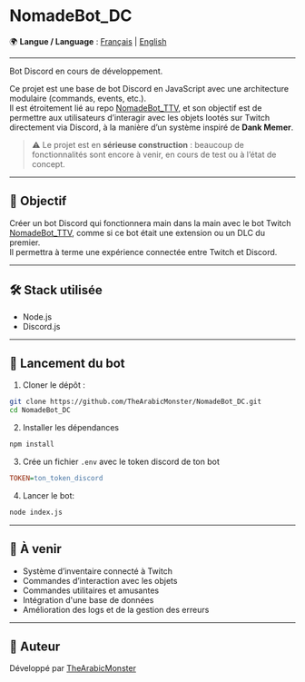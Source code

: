 # NomadeBot_DC

🌍 **Langue / Language** :
[Français](./README.md) | [English](./README.en.md)

---

Bot Discord en cours de développement.

Ce projet est une base de bot Discord en JavaScript avec une architecture modulaire (commands, events, etc.).  
Il est étroitement lié au repo [NomadeBot_TTV](https://github.com/TheArabicMonster/NomadeBot_TTV), et son objectif est de permettre aux utilisateurs d’interagir avec les objets lootés sur Twitch directement via Discord, à la manière d’un système inspiré de **Dank Memer**.

> ⚠️ Le projet est en **sérieuse construction** : beaucoup de fonctionnalités sont encore à venir, en cours de test ou à l’état de concept.

---

## 🎯 Objectif

Créer un bot Discord qui fonctionnera main dans la main avec le bot Twitch [NomadeBot_TTV](https://github.com/TheArabicMonster/NomadeBot_TTV), comme si ce bot était une extension ou un DLC du premier.  
Il permettra à terme une expérience connectée entre Twitch et Discord.

---

## 🛠️ Stack utilisée

- Node.js
- Discord.js

---

## 🚀 Lancement du bot

1. Cloner le dépôt :
```bash
git clone https://github.com/TheArabicMonster/NomadeBot_DC.git
cd NomadeBot_DC
```
2. Installer les dépendances
```bash
npm install
```
3. Crée un fichier `.env` avec le token discord de ton bot 
```ini
TOKEN=ton_token_discord
```
4. Lancer le bot:
```bash
node index.js
```

---

## 🔮 À venir

- Système d’inventaire connecté à Twitch  
- Commandes d’interaction avec les objets  
- Commandes utilitaires et amusantes  
- Intégration d'une base de données  
- Amélioration des logs et de la gestion des erreurs

---

## 👤 Auteur

Développé par [TheArabicMonster](https://github.com/TheArabicMonster)
